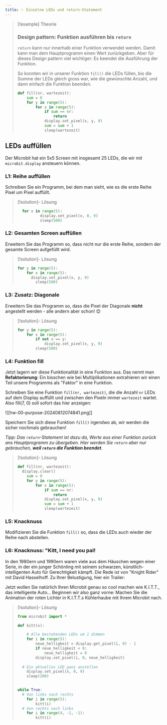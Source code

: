 ```yaml
---
title: ✨ Einzelne LEDs und return-Statement
---
```

> [!example] Theorie
> 
> ### Design pattern: Funktion ausführen bis `return`
> 
> `return` kann nur innerhalb einer Funktion verwendet werden. Damit kann man dem Hauptprogramm einen Wert zurückgeben. Aber für dieses Design pattern viel wichtiger: Es beendet die Ausführung der Funktion.
> 
> So konnten wir in unserer Funktion `fill()` die LEDs füllen, bis die Summe der LEDs gleich gross war, wie die gewünschte Anzahl, und dann einfach die Funktion beenden.
> ```python {hl_lines="2 6-8"}
> def fill(nr, wartezeit):
>     sum = 0
>     for y in range(5):
>         for x in range(5):
>             if sum == nr:
>                 return
>             display.set_pixel(x, y, 9)
>             sum = sum + 1
>             sleep(wartezeit)
> ```


## LEDs auffüllen

Der Microbit hat ein 5x5 Screen mit insgesamt 25 LEDs, die wir mit `microbit.display` ansteuern können.
### L1: Reihe auffüllen
Schreiben Sie ein Programm, bei dem man sieht, wie es die erste Reihe Pixel um Pixel auffüllt.

> [!solution]- Lösung
> 
> ```python
> 	for x in range(5):
> 			display.set_pixel(x, 0, 9)
> 			sleep(500)
> ```
### L2: Gesamten Screen auffüllen
Erweitern Sie das Programm so, dass nicht nur die erste Reihe, sondern der gesamte Screen aufgefüllt wird.
> [!solution]- Lösung
> 
> ```python
> for y in range(5):
>     for x in range(5):
> 		display.set_pixel(x, y, 9)
>         sleep(500)
> ```
### L3: Zusatz: Diagonale
Erweitern Sie das Programm so, dass die Pixel der Diagonale **nicht** angestellt werden - alle andern aber schon! 😊
> [!solution]- Lösung
> 
> ```python
> for y in range(5):
>     for x in range(5):
>         if not x == y:
>             display.set_pixel(x, y, 9)
>         sleep(500)
> ```

### L4: Funktion fill
Jetzt lagern wir diese Funktionalität in eine Funktion aus. Das nennt man **Refaktorierung**: Ein bisschen wie bei Multiplikationen extrahieren wir einen Teil unsere Programms als "Faktor" in eine Funktion.

Schreiben Sie eine Funktion `fill(nr, wartezeit)`, die die Anzahl `nr` LEDs auf dem Display auffüllt und zwischen den Pixeln immer `wartezeit` wartet. Also fill(7, 0) soll sofort das hier anzeigen:

![[hw-00-purpose-20240812074841.png]]

Speichern Sie sich diese Funktion `fill()` irgendwo ab, wir werden die sicher nochmals gebrauchen!

*Tipp: Das `return`-Statement ist dazu da, Werte aus einer Funktion zurück ans Hauptprogramm zu übergeben. Hier werden Sie `return` aber nur gebrauchen, **weil `return` die Funktion beendet**.*

> [!solution]- Lösung
> 
> ```python
> def fill(nr, wartezeit):
> 	display.clear()
>     sum = 0
>     for y in range(5):
>         for x in range(5):
>             if sum == nr:
>                 return
>             display.set_pixel(x, y, 9)
>             sum = sum + 1
>             sleep(wartezeit)
> ```

### L5: Knacknuss

Modifizieren Sie die Funktion `fill()` so, dass die LEDs auch wieder der Reihe nach abstellen.

### L6: Knacknuss: "Kitt, I need you pal!

In den 1980ern und 1990ern waren viele aus dem Häuschen wegen einer Serie, in der ein junger Schönling mit seinem schwarzen, künstlich-intelligenten Auto für Gerechtigkeit kämpft. Die Rede ist von "Knight Rider" mit David Hasselhoff. Zu Ihrer Belustigung, hier ein Trailer:

<Youtube id="oNyXYPhnUIs" />

Jetzt wollen Sie natürlich Ihren Microbit genau so cool machen wie K.I.T.T., das intelligente Auto... Beginnen wir also ganz vorne: Machen Sie die Animation der roten Lichter in K.I.T.T.s Kühlerhaube mit Ihrem Microbit nach.

> [!solution]- Lösung
> 
> ```python
> from microbit import *
> 
> def kitt(x):
> 
>     # Alle bestehenden LEDs um 1 dimmen
>     for i in range(5):
>         neue_helligkeit = display.get_pixel(i, 0) - 1
>         if neue_helligkeit < 0:
>             neue_helligkeit = 0
>         display.set_pixel(i, 0, neue_helligkeit)
>         
> 	# Ein aktuelles LED ganz anstellen
>     display.set_pixel(x, 0, 9)
>     sleep(200)
>     
> 
> while True:
> 	# Von links nach rechts
>     for i in range(5):
>         kitt(i)
> 	# Von rechts nach links
>     for i in range(4, -1, -1):
>         kitt(i)
> ```

